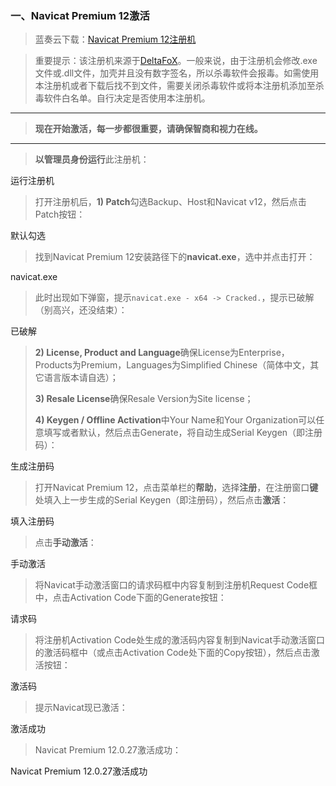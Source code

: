 ### **一、Navicat Premium 12激活**

> 蓝奏云下载：[Navicat Premium 12注册机](https://www.lanzous.com/i16bbnc)

> 重要提示：该注册机来源于[DeltaFoX](https://dfox.it/DeFconX/files/file/79-navicat-software/)。一般来说，由于注册机会修改.exe文件或.dll文件，加壳并且没有数字签名，所以杀毒软件会报毒。如需使用本注册机或者下载后找不到文件，需要关闭杀毒软件或将本注册机添加至杀毒软件白名单。自行决定是否使用本注册机。

------

> **现在开始激活，每一步都很重要，请确保智商和视力在线。**

------

> **以管理员身份运行**此注册机：

运行注册机

> 打开注册机后，**1) Patch**勾选Backup、Host和Navicat v12，然后点击Patch按钮：

默认勾选

> 找到Navicat Premium 12安装路径下的**navicat.exe**，选中并点击打开：

navicat.exe

> 此时出现如下弹窗，提示`navicat.exe - x64 -> Cracked.`，提示已破解（别高兴，还没结束）：

已破解

> **2) License, Product and Language**确保License为Enterprise，Products为Premium，Languages为Simplified Chinese（简体中文，其它语言版本请自选）；
>
> **3) Resale License**确保Resale Version为Site license；
>
> **4) Keygen / Offline Activation**中Your Name和Your Organization可以任意填写或者默认，然后点击Generate，将自动生成Serial Keygen（即注册码）：

生成注册码

> 打开Navicat Premium 12，点击菜单栏的**帮助**，选择**注册**，在注册窗口**键**处填入上一步生成的Serial Keygen（即注册码），然后点击**激活**：

填入注册码

> 点击**手动激活**：

手动激活

> 将Navicat手动激活窗口的请求码框中内容复制到注册机Request Code框中，点击Activation Code下面的Generate按钮：

请求码

> 将注册机Activation Code处生成的激活码内容复制到Navicat手动激活窗口的激活码框中（或点击Activation Code处下面的Copy按钮），然后点击激活按钮：

激活码

> 提示Navicat现已激活：

激活成功

> Navicat Premium 12.0.27激活成功：

Navicat Premium 12.0.27激活成功